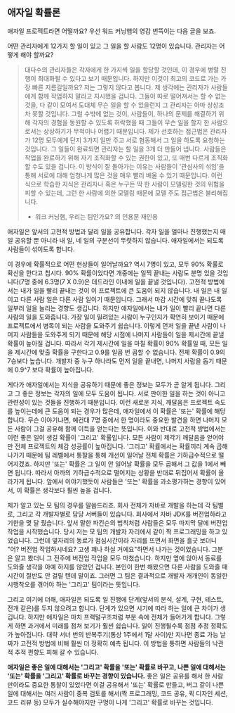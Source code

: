 ## 애자일 확률론
애자일 프로젝트라면 어떨까요? 우선 워드 커닝햄의 영감 번뜩이는 다음 글을 보죠.

어떤 관리자에게 12가지 할 일이 있고 그 일을 할 사람도 12명이 있습니다. 관리자는 어떻게 해야 할까요?

> 대다수의 관리자들은 각자에게 한 가지씩 일을 할당할 것인데, 이 경우에 병렬 진행이 최대화될 수 있다고 보기 때문입니다. 하지만 이것이 최고의 코드로 가는 가장 빠른 지름길일까요? 저는 그렇지 않다고 봅니다. 제 생각에는 관리자가 사람들에게 함께 작업하지 말라고 지시했을 겁니다. 그들이 따로 떨어져서는 할 수 없는 것을, 다 같이 모여서 도대체 무슨 일을 할 수 있을런지 그 관리자는 아마 상상조차 못할 것입니다. 그럴 수밖에 없는 것이, 사람들이, 하나의 문제를 해결하기 위해 각자의 경험을 동원할 수 있도록 허락했을 때 그들이 무슨 일을 할지 한 사람으로서는 상상하기가 무척이나 어렵기 때문입니다.
> 제가 선호하는 접근법은 관리자가 12명 모두에게 단지 3가지 일만 주고 서로 협동해서 그 일을 하도록 요청하는 것입니다. 그 일들이 완료되면 관리자는 할 일을 3개 더 만들어 냅니다. 사람들은 작업을 완료하기 위해 자기 조직화할 수 있는 권한이 있고, 또 매번 다르게 조직화할 수도 있을 겁니다. 이 방식이 잘 돌아가는 이유는 사람들이 '관심사의 섞임'을 통해 서로에 대해 엄청나게 많은 것을 매우 빨리 배울 수 있기 때문입니다. 이런 식으로 학습한 지식은 관리자나 혹은 누구든 딱 한 사람이 모델링한 것의 위험을 피할 수 있는데, 그런 한 사람에 의한 모델링 때문에 모델 주도 접근법은 불리해집니다. 
> - 워크 커닝햄, 우리는 팀인가요? 의 인용문 재인용

애자일은 앞서의 고전적 방법과 달리 일을 공유합니다. 각자 일을 얼마나 진행했는지 매일 공유할 뿐 아니라 내 일, 네 일의 구분선이 뚜렷하지 않습니다. 애자일에서는 되도록 사람들이 섞이도록 합니다.

이 경우에 확률적으로 어떤 현상들이 일어날까요? 역시 7명이 있고, 모두 90% 확률로 확신을 한다고 칩시다. 90% 확률이었다면 개중에는 일찍 끝내는 사람도 분명 있을 것입니다(7명 중에 6.3명(7 X 0.9)은 데드라인 이내에 일을 끝낼 것입니다). 고전적 방법에서는 내가 일을 빨리 끝내는 것이 이 프로젝트에 큰 도움이 되지 않습니다. 내 일은 내 일이고 다른 사람 일은 다른 사람 일이기 때문입니다. 그래서 마감 시간에 맞춰 끝나도록 일부러 일을 늘리는 경향도 생깁니다. 하지만 애자일에서는 내가 일이 빨리 끝나면 다른 사람의 일을 도와줍니다. 가장 일이 밀려있는 사람이 누구인지가 확연히 보이기 때문에 프로젝트에서 병목이 되는 사람을 도와주기 쉽습니다. 이렇게 먼저 일을 끝낸 사람이 나머지 사람들을 도와주게 되기 때문에 해당 시점에 나머지 사람들이 일을 제시간에 끝낼 확률이 높아질 겁니다. 따라서 각기 제시간에 일을 마칠 확률이 90% 확률일 때, 모든 일을 제시간에 맞출 확률을 구한다고 0.9를 일곱 번 곱할 수 없습니다. 전체 확률이 0.9의 7승보다 높습니다. 개발자 중 누구 하나라도 먼저 일을 끝내면, 나머지 사람을 돕기 때문에 0.9^7 보다 확률이 높아집니다.

게다가 애자일에서는 지식을 공유하기 때문에 좋은 정보는 모두가 곧 알게 됩니다. 그리고 그 좋은 정보는 각자의 일에 모두 도움이 됩니다. 서로 판이한 일을 하는 것이 아니고 관련성이 있는 것들을 진행하기 때문입니다. 이런 새로운 지식, 깨달음은 프로젝트 속도를 높이는데에 큰 도움이 되는 경우가 많은데, 애자일에서 이 확률은 '또는' 확률에 해당합니다. 무슨 이야기냐면, 예컨대 7명 중에서 한 명이라도 중요한 발견을 하면 나머지 모든 사람이 그걸 공유해 함께 이득을 얻는다는 뜻입니다. 이와 반대로 고전적 방법에서는 이런 좋은 일이 생길 확률이 '그리고' 확률입니다. 모든 사람이 제각기 깨달음을 얻어야만 전체 프로젝트의 체감 성공률이 높아집니다. '그리고' 확률에서는 확률끼리 계속 곱해나가기 때문에 팀 레벨에서 통찰을 통해 개선이 일어날 전체 확률은 기하급수적으로 떨어지겠죠. 하지만 '또는' 확률은 그 일이 안 일어날 확률을 모두 곱해서 그 값을 1에서 빼면 됩니다. 따라서 아까의 기하급수적으로 떨어지는 상황을 반대로 뒤집어서 확률이 올라가게 됩니다. 앞에서 이야기했듯이 사람들은 '또는' 확률을 과소평가하는 경향이 있어서, 이 확률은 생각보다 훨씬 높을 겁니다.

제가 알고 있는 모 팀의 경우를 말씀드리죠. 회사 전체가 자바로 개발을 하는데 각 팀별로, 그리고 각 개발자별로 담당 서버들이 있습니다. 회사에서 자바 JDK를 버전업하라고 기한을 몇 달 줬습니다. 앞서 말한 파킨슨의 법칙처럼 사람들은 모두 마지막 달에 버전업 작업을 시작했습니다. 당시 저는 모 팀의 개발자 자리에서 같이 짝 프로그래밍을 하고 있었습니다. 그런데 옆자리의 동료가 점심시간이라 자리를 뜨면서 화면을 흘긋 보더니 "어? 버전업 작업하시네요? 고생 꽤나 하실 거에요"하면서 나가는 것이었습니다. 그분은 알고 봤더니 그 전주에 버전업 작업을 모두 마쳤습니다. 하지만 옆에 앉아서 동료를 도와줄 생각을 아예 하지를 않았던 겁니다. 본인이 한번 해봤으면 다른 사람을 도와줄 때 시간이 절반도 안 걸릴 텐데 말이죠. 그러면 그 팀은 결과적으로 개발자 개개인이 동일한 시행착오를 겪어야 하는 '그리고' 팀이라는 뜻입니다.

그리고 여기에 더해, 애자일은 되도록 일 진행에 단계(앞서의 분석, 설계, 구현, 테스트, 전개 같은)를 두지 않으려고 합니다. 단계가 있으면 시기에 따라 하는 일에 큰 차이가 생깁니다. 하지만 애자일은 마치 프랙털구조처럼 부분 속에 전체가 들어가게 합니다. 그렇게 하면 과거에서 미래를 점쳐 보기가 훨씬 쉽습니다. 일이 진행될수록 점점 추정 정확도가 높아집니다. 대략 서너 번의 반복주기(통상 1주에서 1달 사이)만 지나면 종료 가능 날짜가 고전적 방법에 비해 훨씬 더 정확히 예측 됩니다. 이 방법을 통하면 사람들의 낙관적 추적 편향도 피해 갈 수 있습니다.

**애자일은 좋은 일에 대해서는 '그리고' 확률을 '또는' 확률로 바꾸고, 나쁜 일에 대해서는 '또는' 확률을 '그리고' 확률로 바꾸는 경향이 있습니다.** 좋은 일은 공유를 해서 한 사람만이라도 중요한 통찰이 있었다면 이걸 공유해서 '또는' 확률로 만들고, 버그 같이 나쁜 일에 대해서는 여러 사람이 중복 검토를 해서(짝 프로그래밍, 코드 공유, 퀵 디자인 세션, 코드 리뷰 등) 모두가 실수해야지만 구멍이 나게 '그리고' 확률로 바꾸는 것입니다.